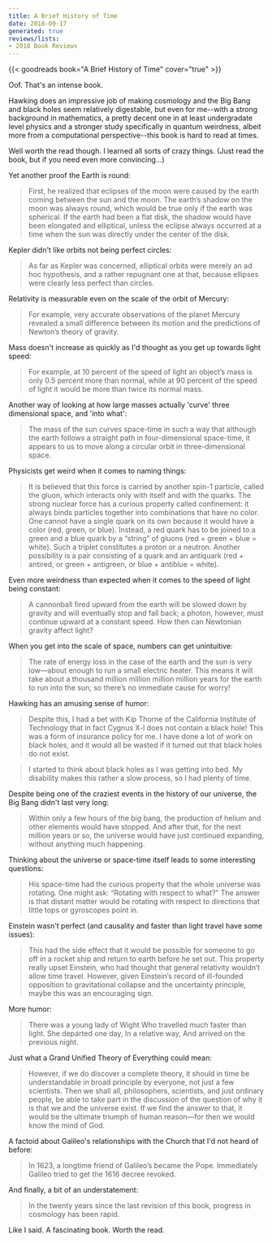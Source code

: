 ```yaml
---
title: A Brief History of Time
date: 2018-09-17
generated: true
reviews/lists:
- 2018 Book Reviews
---
```

{{< goodreads book="A Brief History of Time" cover="true" >}}

Oof. That's an intense book.  

Hawking does an impressive job of making cosmology and the Big Bang and black holes seem relatively digestable, but even for me--with a strong background in mathematics, a pretty decent one in at least undergradate level physics and a stronger study specifically in quantum weirdness, albeit more from a computational perspective--this book is hard to read at times.  

<!--more-->

Well worth the read though. I learned all sorts of crazy things. (Just read the book, but if you need even more convincing...)  

Yet another proof the Earth is round:  

> First, he realized that eclipses of the moon were caused by the earth coming between the sun and the moon. The earth’s shadow on the moon was always round, which would be true only if the earth was spherical. If the earth had been a flat disk, the shadow would have been elongated and elliptical, unless the eclipse always occurred at a time when the sun was directly under the center of the disk.

Kepler didn't like orbits not being perfect circles:  

> As far as Kepler was concerned, elliptical orbits were merely an ad hoc hypothesis, and a rather repugnant one at that, because ellipses were clearly less perfect than circles.

Relativity is measurable even on the scale of the orbit of Mercury:  

> For example, very accurate observations of the planet Mercury revealed a small difference between its motion and the predictions of Newton’s theory of gravity.

Mass doesn't increase as quickly as I'd thought as you get up towards light speed:  

> For example, at 10 percent of the speed of light an object’s mass is only 0.5 percent more than normal, while at 90 percent of the speed of light it would be more than twice its normal mass.

Another way of looking at how large masses actually 'curve' three dimensional space, and 'into what':  

> The mass of the sun curves space-time in such a way that although the earth follows a straight path in four-dimensional space-time, it appears to us to move along a circular orbit in three-dimensional space.

Physicists get weird when it comes to naming things:  

> It is believed that this force is carried by another spin-1 particle, called the gluon, which interacts only with itself and with the quarks. The strong nuclear force has a curious property called confinement: it always binds particles together into combinations that have no color. One cannot have a single quark on its own because it would have a color (red, green, or blue). Instead, a red quark has to be joined to a green and a blue quark by a “string” of gluons (red + green + blue = white). Such a triplet constitutes a proton or a neutron. Another possibility is a pair consisting of a quark and an antiquark (red + antired, or green + antigreen, or blue + antiblue = white).

Even more weirdness than expected when it comes to the speed of light being constant:  

> A cannonball fired upward from the earth will be slowed down by gravity and will eventually stop and fall back; a photon, however, must continue upward at a constant speed. How then can Newtonian gravity affect light?

When you get into the scale of space, numbers can get unintuitive:  

> The rate of energy loss in the case of the earth and the sun is very low—about enough to run a small electric heater. This means it will take about a thousand million million million million years for the earth to run into the sun, so there’s no immediate cause for worry!

Hawking has an amusing sense of humor:  

> Despite this, I had a bet with Kip Thorne of the California Institute of Technology that in fact Cygnus X-l does not contain a black hole! This was a form of insurance policy for me. I have done a lot of work on black holes, and it would all be wasted if it turned out that black holes do not exist.  

> I started to think about black holes as I was getting into bed. My disability makes this rather a slow process, so I had plenty of time.  

Despite being one of the craziest events in the history of our universe, the Big Bang didn't last very long:  

> Within only a few hours of the big bang, the production of helium and other elements would have stopped. And after that, for the next million years or so, the universe would have just continued expanding, without anything much happening.

Thinking about the universe or space-time itself leads to some interesting questions:  

> His space-time had the curious property that the whole universe was rotating. One might ask: “Rotating with respect to what?” The answer is that distant matter would be rotating with respect to directions that little tops or gyroscopes point in.

Einstein wasn't perfect (and causality and faster than light travel have some issues):  

> This had the side effect that it would be possible for someone to go off in a rocket ship and return to earth before he set out. This property really upset Einstein, who had thought that general relativity wouldn’t allow time travel. However, given Einstein’s record of ill-founded opposition to gravitational collapse and the uncertainty principle, maybe this was an encouraging sign.

More humor:  

> There was a young lady of Wight Who travelled much faster than light. She departed one day, In a relative way, And arrived on the previous night.

Just what a Grand Unified Theory of Everything could mean:  

> However, if we do discover a complete theory, it should in time be understandable in broad principle by everyone, not just a few scientists. Then we shall all, philosophers, scientists, and just ordinary people, be able to take part in the discussion of the question of why it is that we and the universe exist. If we find the answer to that, it would be the ultimate triumph of human reason—for then we would know the mind of God.

A factoid about Galileo's relationships with the Church that I'd not heard of before:  

> In 1623, a longtime friend of Galileo’s became the Pope. Immediately Galileo tried to get the 1616 decree revoked.

And finally, a bit of an understatement:  

> In the twenty years since the last revision of this book, progress in cosmology has been rapid.

Like I said. A fascinating book. Worth the read.  


